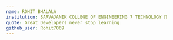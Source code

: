 ```yaml
---
name: ROHIT BHALALA
institution: SARVAJANIK COLLEGE OF ENGINEERING 7 TECHNOLOGY 🚩 
quote: Great Developers never stop learning
github_user: Rohit7069
---
```

